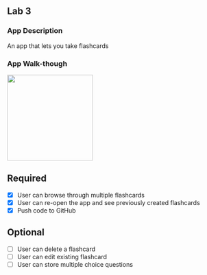 ## Lab 3

### App Description
An app that lets you take flashcards

### App Walk-though

<img src=https://user-images.githubusercontent.com/32272045/48679917-668f0380-eb5b-11e8-95d9-50999727b76c.gif width=200><br>


## Required
- [x] User can browse through multiple flashcards
- [x] User can re-open the app and see previously created flashcards
- [x] Push code to GitHub
## Optional
- [ ] User can delete a flashcard
- [ ] User can edit existing flashcard
- [ ] User can store multiple choice questions
